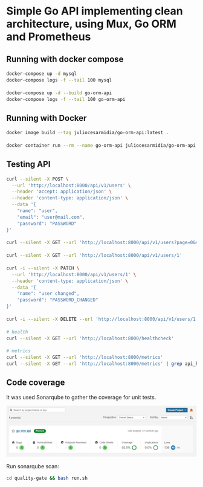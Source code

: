 # Simple Go API implementing clean architecture, using Mux, Go ORM and Prometheus


## Running with docker compose

```bash
docker-compose up -d mysql
docker-compose logs -f --tail 100 mysql

docker-compose up -d --build go-orm-api
docker-compose logs -f --tail 100 go-orm-api
```

## Running with Docker

```bash
docker image build --tag juliocesarmidia/go-orm-api:latest .

docker container run --rm --name go-orm-api juliocesarmidia/go-orm-api:latest
```

## Testing API

```bash
curl --silent -X POST \
  --url 'http://localhost:8000/api/v1/users' \
  --header 'accept: application/json' \
  --header 'content-type: application/json' \
  --data '{
	"name": "user",
	"email": "user@mail.com",
	"password": "PASSWORD"
}'

curl --silent -X GET --url 'http://localhost:8000/api/v1/users?page=0&size=10'

curl --silent -X GET --url 'http://localhost:8000/api/v1/users/1'

curl -i --silent -X PATCH \
  --url 'http://localhost:8000/api/v1/users/1' \
  --header 'content-type: application/json' \
  --data '{
	"name": "user changed",
	"password": "PASSWORD_CHANGED"
}'

curl -i --silent -X DELETE --url 'http://localhost:8000/api/v1/users/1'

# health
curl --silent -X GET --url 'http://localhost:8000/healthcheck'

# metrics
curl --silent -X GET --url 'http://localhost:8000/metrics'
curl --silent -X GET --url 'http://localhost:8000/metrics' | grep api_http_request
```

## Code coverage

It was used Sonarqube to gather the coverage for unit tests.

![Quality Gate](./quality-gate/sonarqube.png)

Run sonarqube scan:
```bash
cd quality-gate && bash run.sh
```
